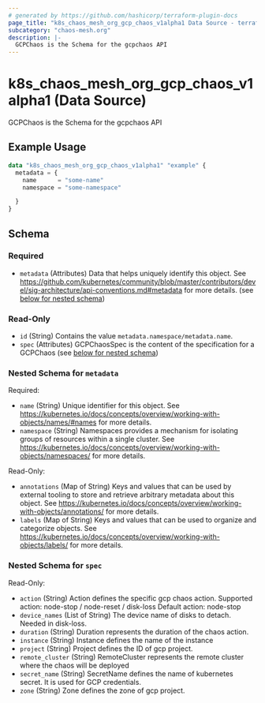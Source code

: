 ```yaml
---
# generated by https://github.com/hashicorp/terraform-plugin-docs
page_title: "k8s_chaos_mesh_org_gcp_chaos_v1alpha1 Data Source - terraform-provider-k8s"
subcategory: "chaos-mesh.org"
description: |-
  GCPChaos is the Schema for the gcpchaos API
---
```


# k8s_chaos_mesh_org_gcp_chaos_v1alpha1 (Data Source)

GCPChaos is the Schema for the gcpchaos API

## Example Usage

```terraform
data "k8s_chaos_mesh_org_gcp_chaos_v1alpha1" "example" {
  metadata = {
    name      = "some-name"
    namespace = "some-namespace"

  }
}
```

<!-- schema generated by tfplugindocs -->
## Schema

### Required

- `metadata` (Attributes) Data that helps uniquely identify this object. See https://github.com/kubernetes/community/blob/master/contributors/devel/sig-architecture/api-conventions.md#metadata for more details. (see [below for nested schema](#nestedatt--metadata))

### Read-Only

- `id` (String) Contains the value `metadata.namespace/metadata.name`.
- `spec` (Attributes) GCPChaosSpec is the content of the specification for a GCPChaos (see [below for nested schema](#nestedatt--spec))

<a id="nestedatt--metadata"></a>
### Nested Schema for `metadata`

Required:

- `name` (String) Unique identifier for this object. See https://kubernetes.io/docs/concepts/overview/working-with-objects/names/#names for more details.
- `namespace` (String) Namespaces provides a mechanism for isolating groups of resources within a single cluster. See https://kubernetes.io/docs/concepts/overview/working-with-objects/namespaces/ for more details.

Read-Only:

- `annotations` (Map of String) Keys and values that can be used by external tooling to store and retrieve arbitrary metadata about this object. See https://kubernetes.io/docs/concepts/overview/working-with-objects/annotations/ for more details.
- `labels` (Map of String) Keys and values that can be used to organize and categorize objects. See https://kubernetes.io/docs/concepts/overview/working-with-objects/labels/ for more details.


<a id="nestedatt--spec"></a>
### Nested Schema for `spec`

Read-Only:

- `action` (String) Action defines the specific gcp chaos action. Supported action: node-stop / node-reset / disk-loss Default action: node-stop
- `device_names` (List of String) The device name of disks to detach. Needed in disk-loss.
- `duration` (String) Duration represents the duration of the chaos action.
- `instance` (String) Instance defines the name of the instance
- `project` (String) Project defines the ID of gcp project.
- `remote_cluster` (String) RemoteCluster represents the remote cluster where the chaos will be deployed
- `secret_name` (String) SecretName defines the name of kubernetes secret. It is used for GCP credentials.
- `zone` (String) Zone defines the zone of gcp project.
